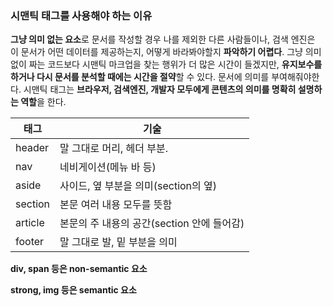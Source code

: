 ### 시맨틱 태그를 사용해야 하는 이유
**그냥 의미 없는 요소**로 문서를 작성할 경우 나를 제외한 다른 사람들이나, 검색 엔진은 이 문서가 어떤 데이터를 제공하는지, 어떻게 바라봐야할지 **파악하기 어렵다**. 그냥 의미없이 짜는 코드보다 시맨틱 마크업을 찾는 행위가 더 많은 시간이 들겠지만, **유지보수를 하거나 다시 문서를 분석할 때에는 시간을 절약**할 수 있다. 문서에 의미를 부여해줘야한다. 시맨틱 태그는 **브라우저, 검색엔진, 개발자 모두에게 콘텐츠의 의미를 명확히 설명하는 역할**을 한다.

태그                       | 기술
---------------------------| ------------------------
header                     | 말 그대로 머리, 헤더 부분.
nav                        | 네비게이션(메뉴 바 등)
aside                      | 사이드, 옆 부분을 의미(section의 옆)
section                    | 본문 여러 내용 모두를 뜻함
article                    | 본문의 주 내용의 공간(section 안에 들어감)
footer                     | 말 그대로 발, 밑 부분을 의미

**div, span 등은 non-semantic 요소**

**strong, img 등은 semantic 요소**
